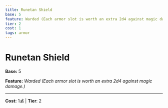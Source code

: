 ```yaml
---
title: Runetan Shield
base: 5
feature: Warded (Each armor slot is worth an extra 2d4 against magic damage.)
tier: 2
cost: 1
tags: armor
---
```

# Runetan Shield

**Base:** 5

**Feature:** _Warded (Each armor slot is worth an extra 2d4 against magic damage.)_

___
**Cost:** 1💰 | **Tier**: 2
